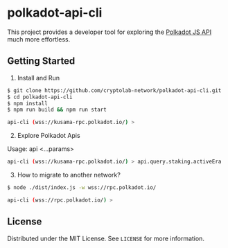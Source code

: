 # polkadot-api-cli

This project provides a developer tool for exploring the [Polkadot JS API](https://polkadot.js.org/docs/) much more effortless.

## Getting Started

1. Install and Run

```sh
$ git clone https://github.com/cryptolab-network/polkadot-api-cli.git
$ cd polkadot-api-cli
$ npm install
$ npm run build && npm run start

api-cli (wss://kusama-rpc.polkadot.io/) >
```

2. Explore Polkadot Apis

Usage: api <...params>

```sh
api-cli (wss://kusama-rpc.polkadot.io/) > api.query.staking.activeEra
```

3. How to migrate to another network?

```sh
$ node ./dist/index.js -w wss://rpc.polkadot.io/

api-cli (wss://rpc.polkadot.io/) >
```

## License

Distributed under the MIT License. See `LICENSE` for more information.
